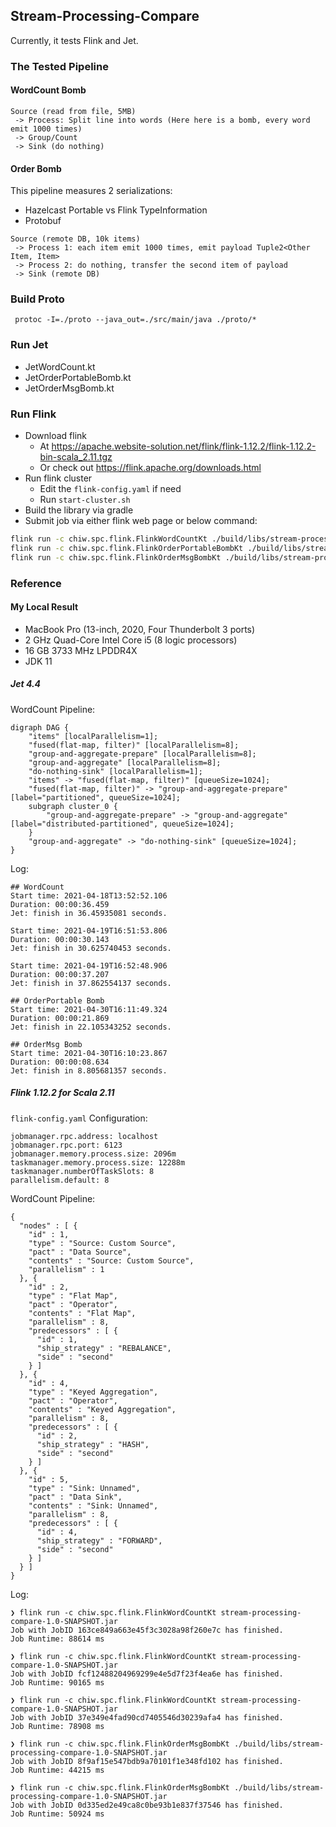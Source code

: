## Stream-Processing-Compare

Currently, it tests Flink and Jet.

### The Tested Pipeline

#### WordCount Bomb
```
Source (read from file, 5MB)
 -> Process: Split line into words (Here here is a bomb, every word emit 1000 times)
 -> Group/Count
 -> Sink (do nothing)
```

#### Order Bomb

This pipeline measures 2 serializations:
- Hazelcast Portable vs Flink TypeInformation 
- Protobuf

```
Source (remote DB, 10k items)
 -> Process 1: each item emit 1000 times, emit payload Tuple2<Other Item, Item>
 -> Process 2: do nothing, transfer the second item of payload
 -> Sink (remote DB)
```

### Build Proto

```
 protoc -I=./proto --java_out=./src/main/java ./proto/*  
 ```

### Run Jet

- JetWordCount.kt
- JetOrderPortableBomb.kt
- JetOrderMsgBomb.kt

### Run Flink
- Download flink
    - At https://apache.website-solution.net/flink/flink-1.12.2/flink-1.12.2-bin-scala_2.11.tgz
    - Or check out https://flink.apache.org/downloads.html
- Run flink cluster
    - Edit the `flink-config.yaml` if need
    - Run `start-cluster.sh`
- Build the library via gradle
- Submit job via either flink web page or below command:
```bash
flink run -c chiw.spc.flink.FlinkWordCountKt ./build/libs/stream-processing-compare-1.0-SNAPSHOT.jar
flink run -c chiw.spc.flink.FlinkOrderPortableBombKt ./build/libs/stream-processing-compare-1.0-SNAPSHOT.jar
flink run -c chiw.spc.flink.FlinkOrderMsgBombKt ./build/libs/stream-processing-compare-1.0-SNAPSHOT.jar
```

### Reference

#### My Local Result
- MacBook Pro (13-inch, 2020, Four Thunderbolt 3 ports)
- 2 GHz Quad-Core Intel Core i5 (8 logic processors)
- 16 GB 3733 MHz LPDDR4X
- JDK 11

##### Jet 4.4
WordCount Pipeline:
```
digraph DAG {
	"items" [localParallelism=1];
	"fused(flat-map, filter)" [localParallelism=8];
	"group-and-aggregate-prepare" [localParallelism=8];
	"group-and-aggregate" [localParallelism=8];
	"do-nothing-sink" [localParallelism=1];
	"items" -> "fused(flat-map, filter)" [queueSize=1024];
	"fused(flat-map, filter)" -> "group-and-aggregate-prepare" [label="partitioned", queueSize=1024];
	subgraph cluster_0 {
		"group-and-aggregate-prepare" -> "group-and-aggregate" [label="distributed-partitioned", queueSize=1024];
	}
	"group-and-aggregate" -> "do-nothing-sink" [queueSize=1024];
}
```

Log:
```
## WordCount
Start time: 2021-04-18T13:52:52.106
Duration: 00:00:36.459
Jet: finish in 36.45935081 seconds.

Start time: 2021-04-19T16:51:53.806
Duration: 00:00:30.143
Jet: finish in 30.625740453 seconds.

Start time: 2021-04-19T16:52:48.906
Duration: 00:00:37.207
Jet: finish in 37.862554137 seconds.

## OrderPortable Bomb
Start time: 2021-04-30T16:11:49.324
Duration: 00:00:21.869
Jet: finish in 22.105343252 seconds.

## OrderMsg Bomb
Start time: 2021-04-30T16:10:23.867
Duration: 00:00:08.634
Jet: finish in 8.805681357 seconds.
```
##### Flink 1.12.2 for Scala 2.11
`flink-config.yaml` Configuration:
```
jobmanager.rpc.address: localhost
jobmanager.rpc.port: 6123
jobmanager.memory.process.size: 2096m
taskmanager.memory.process.size: 12288m
taskmanager.numberOfTaskSlots: 8
parallelism.default: 8
```

WordCount Pipeline:
```
{
  "nodes" : [ {
    "id" : 1,
    "type" : "Source: Custom Source",
    "pact" : "Data Source",
    "contents" : "Source: Custom Source",
    "parallelism" : 1
  }, {
    "id" : 2,
    "type" : "Flat Map",
    "pact" : "Operator",
    "contents" : "Flat Map",
    "parallelism" : 8,
    "predecessors" : [ {
      "id" : 1,
      "ship_strategy" : "REBALANCE",
      "side" : "second"
    } ]
  }, {
    "id" : 4,
    "type" : "Keyed Aggregation",
    "pact" : "Operator",
    "contents" : "Keyed Aggregation",
    "parallelism" : 8,
    "predecessors" : [ {
      "id" : 2,
      "ship_strategy" : "HASH",
      "side" : "second"
    } ]
  }, {
    "id" : 5,
    "type" : "Sink: Unnamed",
    "pact" : "Data Sink",
    "contents" : "Sink: Unnamed",
    "parallelism" : 8,
    "predecessors" : [ {
      "id" : 4,
      "ship_strategy" : "FORWARD",
      "side" : "second"
    } ]
  } ]
}
```

Log:
```
❯ flink run -c chiw.spc.flink.FlinkWordCountKt stream-processing-compare-1.0-SNAPSHOT.jar
Job with JobID 163ce849a663e45f3c3028a98f260e7c has finished.
Job Runtime: 88614 ms

❯ flink run -c chiw.spc.flink.FlinkWordCountKt stream-processing-compare-1.0-SNAPSHOT.jar
Job with JobID fcf12488204969299e4e5d7f23f4ea6e has finished.
Job Runtime: 90165 ms

❯ flink run -c chiw.spc.flink.FlinkWordCountKt stream-processing-compare-1.0-SNAPSHOT.jar
Job with JobID 37e349e4fad90cd7405546d30239afa4 has finished.
Job Runtime: 78908 ms

❯ flink run -c chiw.spc.flink.FlinkOrderMsgBombKt ./build/libs/stream-processing-compare-1.0-SNAPSHOT.jar
Job with JobID 8f9af15e547bdb9a70101f1e348fd102 has finished.
Job Runtime: 44215 ms

❯ flink run -c chiw.spc.flink.FlinkOrderMsgBombKt ./build/libs/stream-processing-compare-1.0-SNAPSHOT.jar
Job with JobID 0d335ed2e49ca8c0be93b1e837f37546 has finished.
Job Runtime: 50924 ms
```